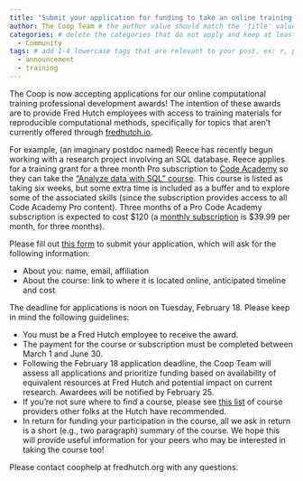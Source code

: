 ```yaml
---
title: "Submit your application for funding to take an online training course of your choosing!" # replace with the title of your post, a short catchy description to entice readers
author: The Coop Team # the author value should match the 'title' value of your contributor file located here /gh-pages/_contributors. If you do not have a contributor file, please feel free to make one or contact one of our team members to assist you.
categories: # delete the categories that do not apply and keep at least one
  - Community
tags: # add 1-4 lowercase tags that are relevant to your post, ex: r, python, genomics, workflows
  - announcement
  - training
---
```


The Coop is now accepting applications for our online computational training professional development awards! The intention of these awards are to provide Fred Hutch employees with access to training materials for reproducible computational methods, specifically for topics that aren’t currently offered through [fredhutch.io](http://www.fredhutch.io). 

For example, (an imaginary postdoc named) Reece has recently begun working with a research project involving an SQL database. Reece applies for a training grant for a three month Pro subscription to [Code Academy](https://www.codecademy.com) so they can take the [“Analyze data with SQL” course](https://www.codecademy.com/learn/paths/analyze-data-with-sql). This course is listed as taking six weeks, but some extra time is included as a buffer and to explore some of the associated skills (since the subscription provides access to all Code Academy Pro content). Three months of a Pro Code Academy subscription is expected to cost $120 (a [monthly subscription](https://www.codecademy.com/pricing) is $39.99 per month, for three months).

Please fill out [this form](https://docs.google.com/forms/d/e/1FAIpQLScwxpSP6WDngZ_P3OUHSgEsvUshDRPODfCSWnvBbyS-0IenSQ/viewform?usp=sf_link) to submit your application, which will ask for the following information:
- About you: name, email, affiliation
- About the course: link to where it is located online, anticipated timeline and cost

The deadline for applications is noon on Tuesday, February 18. Please keep in mind the following guidelines:
- You must be a Fred Hutch employee to receive the award.
- The payment for the course or subscription must be completed between March 1 and June 30.
- Following the February 18 application deadline, the Coop Team will assess all applications and prioritize funding based on availability of equivalent resources at Fred Hutch and potential impact on current research. Awardees will be notified by February 25.
- If you’re not sure where to find a course, please see [this list](https://sciwiki.fredhutch.org/scicomputing/reference_training/#resources-on-the-web) of course providers other folks at the Hutch have recommended.
- In return for funding your participation in the course, all we ask in return is a short (e.g., two paragraph) summary of the course. We hope this will provide useful information for your peers who may be interested in taking the course too!

Please contact coophelp at fredhutch.org with any questions.
